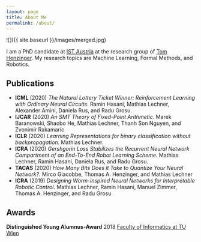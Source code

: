 ```yaml
---
layout: page
title: About Me
permalink: /about/
---
```


![]({{ site.baseurl }}/images/merged.jpg)

I am a PhD candidate at [IST Austria](https://ist.ac.at/) at the research group of [Tom Henzinger](https://ist.ac.at/en/research/henzinger-group/).
My research topics are Machine Learning, Formal Methods, and Robotics.

## Publications

- **ICML** (2020) *The Natural Lottery Ticket Winner: Reinforcement Learning with Ordinary Neural Circuits*. Ramin Hasani, Mathias Lechner, Alexander Amini, Daniela Rus, and Radu Grosu.
- **IJCAR** (2020) *An SMT Theory of Fixed-Point Arithmetic*. Marek Baranowski, Shaobo He, Mathias Lechner, Thanh Son Nguyen, and Zvonimir Rakamaric
- **ICLR** (2020) *Learning Representations for binary classification without backpropagation*. Mathias Lechner.
- **ICRA** (2020) *Gershgorin Loss Stabilizes the Recurrent Neural Network Compartment of an End-To-End Robot Learning Scheme*. Mathias Lechner, Ramin Hasani, Daniela Rus, and Radu Grosu.
- **TACAS** (2020) *How Many Bits Does it Take to Quantize Your Neural Network?*. Mirco Giacobbe, Thomas A. Henzinger, and Mathias Lechner
- **ICRA** (2019) *Designing Worm-inspired Neural Networks for Interpretable Robotic Control*. Mathias Lechner, Ramin Hasani, Manuel Zimmer, Thomas A. Henzinger, and Radu Grosu

## Awards

**Distinguished Young Alumnus-Award** 2018 [Faculty of Informatics at TU Wien](http://www.informatik.tuwien.ac.at/studium/studierende/epilog/2017ws)